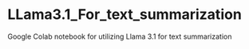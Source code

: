 # LLama3.1_For_text_summarization
Google Colab notebook for utilizing Llama 3.1 for text summarization
